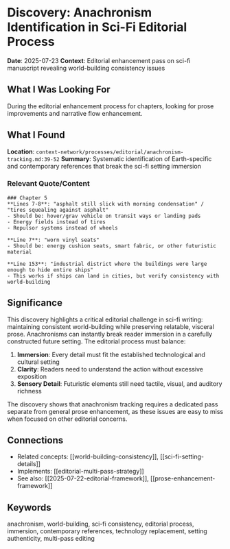 # Discovery: Anachronism Identification in Sci-Fi Editorial Process

**Date**: 2025-07-23
**Context**: Editorial enhancement pass on sci-fi manuscript revealing world-building consistency issues

## What I Was Looking For
During the editorial enhancement process for chapters, looking for prose improvements and narrative flow enhancement.

## What I Found
**Location**: `context-network/processes/editorial/anachronism-tracking.md:39-52`
**Summary**: Systematic identification of Earth-specific and contemporary references that break the sci-fi setting immersion

### Relevant Quote/Content
```
### Chapter 5
**Lines 7-8**: "asphalt still slick with morning condensation" / "tires squealing against asphalt"
- Should be: hover/grav vehicle on transit ways or landing pads
- Energy fields instead of tires
- Repulsor systems instead of wheels

**Line 7**: "worn vinyl seats"
- Should be: energy cushion seats, smart fabric, or other futuristic material

**Line 153**: "industrial district where the buildings were large enough to hide entire ships"
- This works if ships can land in cities, but verify consistency with world-building
```

## Significance
This discovery highlights a critical editorial challenge in sci-fi writing: maintaining consistent world-building while preserving relatable, visceral prose. Anachronisms can instantly break reader immersion in a carefully constructed future setting. The editorial process must balance:

1. **Immersion**: Every detail must fit the established technological and cultural setting
2. **Clarity**: Readers need to understand the action without excessive exposition
3. **Sensory Detail**: Futuristic elements still need tactile, visual, and auditory richness

The discovery shows that anachronism tracking requires a dedicated pass separate from general prose enhancement, as these issues are easy to miss when focused on other editorial concerns.

## Connections
- Related concepts: [[world-building-consistency]], [[sci-fi-setting-details]]
- Implements: [[editorial-multi-pass-strategy]]
- See also: [[2025-07-22-editorial-framework]], [[prose-enhancement-framework]]

## Keywords
anachronism, world-building, sci-fi consistency, editorial process, immersion, contemporary references, technology replacement, setting authenticity, multi-pass editing